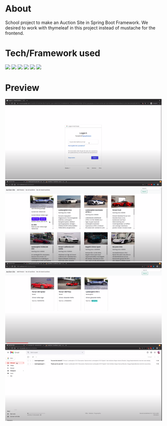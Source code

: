


# About
  School project to make an Auction Site in Spring Boot Framework. We desired to work with thymeleaf in this project instead of mustache for the frontend.


# Tech/Framework used
![](https://img.shields.io/badge/CODE-JAVA-informational?style=flat&logo=Java&logoColor=white&color=2bbc8a)
![](https://img.shields.io/badge/DATABASE-SQL-informational?style=flat&logo=MySQL&logoColor=white&color=2bbc8a)
![](https://img.shields.io/badge/FRONTEND-THYMELEAF-informational?style=flat&logo=THYMELEAF&logoColor=white&color=2bbc8a)
![](https://img.shields.io/badge/<WORD_ON_LEFT>-<WORD_ON_RIGHT>-informational?style=flat&logo=<LOGO_NAME>&logoColor=white&color=2bbc8a)
![](https://img.shields.io/badge/<WORD_ON_LEFT>-<WORD_ON_RIGHT>-informational?style=flat&logo=<LOGO_NAME>&logoColor=white&color=2bbc8a)
![](https://img.shields.io/badge/<WORD_ON_LEFT>-<WORD_ON_RIGHT>-informational?style=flat&logo=<LOGO_NAME>&logoColor=white&color=2bbc8a)





  

# Preview

<img src="pictures_for_github/1.png">
<img src="pictures_for_github/2.png">
<img src="pictures_for_github/3.png">
<img src="pictures_for_github/4.png">

